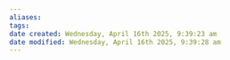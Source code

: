 ```yaml
---
aliases: 
tags: 
date created: Wednesday, April 16th 2025, 9:39:23 am
date modified: Wednesday, April 16th 2025, 9:39:28 am
---
```

